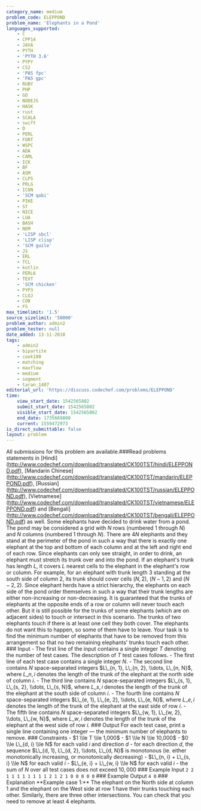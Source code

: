 ```yaml
---
category_name: medium
problem_code: ELEPPOND
problem_name: 'Elephants in a Pond'
languages_supported:
    - C
    - CPP14
    - JAVA
    - PYTH
    - 'PYTH 3.6'
    - PYPY
    - CS2
    - 'PAS fpc'
    - 'PAS gpc'
    - RUBY
    - PHP
    - GO
    - NODEJS
    - HASK
    - rust
    - SCALA
    - swift
    - D
    - PERL
    - FORT
    - WSPC
    - ADA
    - CAML
    - ICK
    - BF
    - ASM
    - CLPS
    - PRLG
    - ICON
    - 'SCM qobi'
    - PIKE
    - ST
    - NICE
    - LUA
    - BASH
    - NEM
    - 'LISP sbcl'
    - 'LISP clisp'
    - 'SCM guile'
    - JS
    - ERL
    - TCL
    - kotlin
    - PERL6
    - TEXT
    - 'SCM chicken'
    - PYP3
    - CLOJ
    - COB
    - FS
max_timelimit: '1.5'
source_sizelimit: '50000'
problem_author: admin2
problem_tester: null
date_added: 13-11-2018
tags:
    - admin2
    - bipartite
    - cook100
    - matching
    - maxflow
    - medium
    - segment
    - taran_1407
editorial_url: 'https://discuss.codechef.com/problems/ELEPPOND'
time:
    view_start_date: 1542565802
    submit_start_date: 1542565802
    visible_start_date: 1542565802
    end_date: 1735669800
    current: 1559472973
is_direct_submittable: false
layout: problem
---
```

All submissions for this problem are available.\###Read problems statements in \[Hindi\](http://www.codechef.com/download/translated/CK100TST/hindi/ELEPPOND.pdf), \[Mandarin Chinese\](http://www.codechef.com/download/translated/CK100TST/mandarin/ELEPPOND.pdf), \[Russian\](http://www.codechef.com/download/translated/CK100TST/russian/ELEPPOND.pdf), \[Vietnamese\](http://www.codechef.com/download/translated/CK100TST/vietnamese/ELEPPOND.pdf) and \[Bengali\](http://www.codechef.com/download/translated/CK100TST/bengali/ELEPPOND.pdf) as well. Some elephants have decided to drink water from a pond. The pond may be considered a grid with $N$ rows (numbered $1$ through $N$) and $N$ columns (numbered $1$ through $N$). There are $4N$ elephants and they stand at the perimeter of the pond in such a way that there is exactly one elephant at the top and bottom of each column and at the left and right end of each row. Since elephants can only see straight, in order to drink, an elephant must stretch its trunk over and into the pond. If an elephant's trunk has length $L$, it covers $L$ nearest cells to the elephant in the elephant's row or column. For example, for an elephant with trunk length $3$ standing at the south side of column $2$, its trunk should cover cells $(N, 2)$, $(N-1, 2)$ and $(N-2, 2)$. Since elephant herds have a strict hierarchy, the elephants on each side of the pond order themselves in such a way that their trunk lengths are either non-increasing or non-decreasing. It is guaranteed that the trunks of elephants at the opposite ends of a row or column will never touch each other. But it is still possible for the trunks of some elephants (which are on adjacent sides) to touch or intersect in this scenario. The trunks of two elephants touch if there is at least one cell they both cover. The elephants do not want this to happen, so some of them have to leave. Your task is to find the minimum number of elephants that have to be removed from this arrangement so that no two remaining elephants' trunks touch each other. ### Input - The first line of the input contains a single integer $T$ denoting the number of test cases. The description of $T$ test cases follows. - The first line of each test case contains a single integer $N$. - The second line contains $N$ space-separated integers $L\_{n, 1}, L\_{n, 2}, \\dots, L\_{n, N}$, where $L\_{n, i}$ denotes the length of the trunk of the elephant at the north side of column $i$. - The third line contains $N$ space-separated integers $L\_{s, 1}, L\_{s, 2}, \\dots, L\_{s, N}$, where $L\_{s, i}$ denotes the length of the trunk of the elephant at the south side of column $i$. - The fourth line contains $N$ space-separated integers $L\_{e, 1}, L\_{e, 2}, \\dots, L\_{e, N}$, where $L\_{e, i}$ denotes the length of the trunk of the elephant at the east side of row $i$. - The fifth line contains $N$ space-separated integers $L\_{w, 1}, L\_{w, 2}, \\dots, L\_{w, N}$, where $L\_{w, i}$ denotes the length of the trunk of the elephant at the west side of row $i$. ### Output For each test case, print a single line containing one integer — the minimum number of elephants to remove. ### Constraints - $1 \\le T \\le 1,000$ - $1 \\le N \\le 10,000$ - $0 \\le L\_{d, i} \\le N$ for each valid $i$ and direction $d$ - for each direction $d$, the sequence $L\_{d, 1}, L\_{d, 2}, \\dots, L\_{d, N}$ is monotonous (ie. either monotonically increasing, or monotonically decreasing) - $L\_{n, i} + L\_{s, i} \\le N$ for each valid $i$ - $L\_{e, i} + L\_{w, i} \\le N$ for each valid $i$ - the sum of $N$ over all test cases does not exceed $10,000$ ### Example Input ``` 2 2 1 1 1 1 1 1 1 1 2 1 2 1 0 0 0 0 0 ``` ### Example Output ``` 4 0 ``` ### Explanation \*\*Example case 1:\*\* The elephant on the North side at column 1 and the elephant on the West side at row 1 have their trunks touching each other. Similarly, there are three other intersections. You can check that you need to remove at least 4 elephants.
